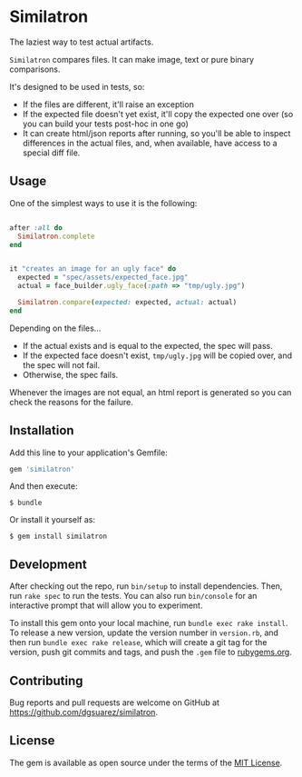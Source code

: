 # Similatron

The laziest way to test actual artifacts.

`Similatron` compares files. It can make image, text or pure binary
comparisons.

It's designed to be used in tests, so:

* If the files are different, it'll raise an exception
* If the expected file doesn't yet exist, it'll copy the expected one over (so
    you can build your tests post-hoc in one go)
* It can create html/json reports after running, so you'll be able to inspect
    differences in the actual files, and, when available, have access to
    a special diff file.

## Usage

One of the simplest ways to use it is the following:

```ruby

after :all do
  Similatron.complete
end


it "creates an image for an ugly face" do
  expected = "spec/assets/expected_face.jpg"
  actual = face_builder.ugly_face(:path => "tmp/ugly.jpg")

  Similatron.compare(expected: expected, actual: actual)
end

```

Depending on the files...

* If the actual exists and is equal to the expected, the spec will pass.
* If the expected face doesn't exist, `tmp/ugly.jpg` will be copied over, and
    the spec will not fail.
* Otherwise, the spec fails.

Whenever the images are not equal, an html report is generated so you can
check the reasons for the failure.


## Installation

Add this line to your application's Gemfile:

```ruby
gem 'similatron'
```

And then execute:

    $ bundle

Or install it yourself as:

    $ gem install similatron


## Development

After checking out the repo, run `bin/setup` to install dependencies. Then,
run `rake spec` to run the tests. You can also run `bin/console` for an
interactive prompt that will allow you to experiment.

To install this gem onto your local machine, run `bundle exec rake install`.
To release a new version, update the version number in `version.rb`, and then
run `bundle exec rake release`, which will create a git tag for the version,
push git commits and tags, and push the `.gem` file to
[rubygems.org](https://rubygems.org).

## Contributing

Bug reports and pull requests are welcome on GitHub at
https://github.com/dgsuarez/similatron.


## License

The gem is available as open source under the terms of the [MIT
License](http://opensource.org/licenses/MIT).

